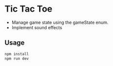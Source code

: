 # Tic Tac Toe

- Manage game state using the gameState enum.
- Implement sound effects

## Usage

```sh
npm install
npm run dev
```
